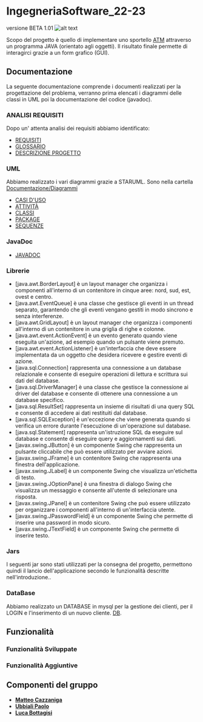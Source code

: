 # IngegneriaSoftware_22-23
versione BETA 1.01
![alt text](https://comunicatidelcredito.it/wp-content/uploads/2019/09/BANCA-D-ITALIA.png)

Scopo del progetto è quello di implementare uno sportello [ATM](https://www.repstatic.it/content/nazionale/img/2021/10/22/144253807-30f920af-3df7-439e-95f7-9e55d5f1a461.jpg) attraverso un programma JAVA (orientato agli oggetti). Il risultato finale permette di interagirci grazie a un form grafico (GUI).

## Documentazione
La seguente documentazione comprende i documenti realizzati per la progettazione del problema, verranno prima elencati i diagrammi delle classi in UML poi la documentazione del codice (javadoc).

### ANALISI REQUISITI
Dopo un' attenta analisi dei requisiti abbiamo identificato:
- [REQUISITI](https://github.com/MatteoCazzaniga/IngegneriaSoftware_22-23/blob/main/Documentazione/Analisi%20Requisiti/ANALISI%20DEI%20REQUISITI.docx)
- [GLOSSARIO](https://github.com/MatteoCazzaniga/IngegneriaSoftware_22-23/blob/main/Documentazione/Analisi%20Requisiti/GLOSSARIO.docx)
- [DESCRIZIONE PROGETTO](https://github.com/MatteoCazzaniga/IngegneriaSoftware_22-23/blob/main/Documentazione/Analisi%20Requisiti/DESCRIZIONE%20PROGETTO.docx)

### UML
Abbiamo realizzato i vari diagrammi grazie a STARUML.
Sono nella cartella [Documentazione/Diagrammi](https://github.com/MatteoCazzaniga/IngegneriaSoftware_22-23/tree/main/Documentazione/Diagrammi)
- [CASI D'USO](https://github.com/MatteoCazzaniga/IngegneriaSoftware_22-23/blob/main/Documentazione/Diagrammi/Immagini%20diagrammi/Diagramma%20dei%20casi%20d'uso.jpg)
- [ATTIVITÀ](https://github.com/MatteoCazzaniga/IngegneriaSoftware_22-23/blob/main/Documentazione/Diagrammi/Immagini%20diagrammi/Diagramma%20delle%20Attivit%C3%A0.jpg)
- [CLASSI](https://github.com/MatteoCazzaniga/IngegneriaSoftware_22-23/blob/main/Documentazione/Diagrammi/Immagini%20diagrammi/Diagramma%20classi.jpg)
- [PACKAGE](https://github.com/MatteoCazzaniga/IngegneriaSoftware_22-23/blob/main/Documentazione/Diagrammi/Immagini%20diagrammi/Diagramma%20Package.jpg)
- [SEQUENZE](https://github.com/MatteoCazzaniga/IngegneriaSoftware_22-23/blob/main/Documentazione/Diagrammi/Immagini%20diagrammi/Diagramma%20delle%20sequenze.jpg)

### JavaDoc
- [JAVADOC](https://github.com/MatteoCazzaniga/IngegneriaSoftware_22-23/tree/main/Code/doc)

### Librerie
- [java.awt.BorderLayout] è un layout manager che organizza i componenti all'interno di un contenitore in cinque aree: nord, sud, est, ovest e centro.
- [java.awt.EventQueue] è una classe che gestisce gli eventi in un thread separato, garantendo che gli eventi vengano gestiti in modo sincrono e senza interferenze.
- [java.awt.GridLayout] è un layout manager che organizza i componenti all'interno di un contenitore in una griglia di righe e colonne.
- [java.awt.event.ActionEvent] è un evento generato quando viene eseguita un'azione, ad esempio quando un pulsante viene premuto.
- [java.awt.event.ActionListener] è un'interfaccia che deve essere implementata da un oggetto che desidera ricevere e gestire eventi di azione.
- [java.sql.Connection] rappresenta una connessione a un database relazionale e consente di eseguire operazioni di lettura e scrittura sui dati del database.
- [java.sql.DriverManager] è una classe che gestisce la connessione ai driver del database e consente di ottenere una connessione a un database specifico.
- [java.sql.ResultSet] rappresenta un insieme di risultati di una query SQL e consente di accedere ai dati restituiti dal database.
- [java.sql.SQLException] è un'eccezione che viene generata quando si verifica un errore durante l'esecuzione di un'operazione sul database.
- [java.sql.Statement] rappresenta un'istruzione SQL da eseguire sul database e consente di eseguire query e aggiornamenti sui dati.
- [javax.swing.JButton] è un componente Swing che rappresenta un pulsante cliccabile che può essere utilizzato per avviare azioni.
- [javax.swing.JFrame] è un contenitore Swing che rappresenta una finestra dell'applicazione.
- [javax.swing.JLabel] è un componente Swing che visualizza un'etichetta di testo.
- [javax.swing.JOptionPane] è una finestra di dialogo Swing che visualizza un messaggio e consente all'utente di selezionare una risposta.
- [javax.swing.JPanel] è un contenitore Swing che può essere utilizzato per organizzare i componenti all'interno di un'interfaccia utente.
- [javax.swing.JPasswordField] è un componente Swing che permette di inserire una password in modo sicuro.
- [javax.swing.JTextField] è un componente Swing che permette di inserire testo.

### Jars
I seguenti jar sono stati utilizzati per la consegna del progetto, permettono quindi il lancio dell'applicazione secondo le funzionalità descritte nell'introduzione..

### DataBase
Abbiamo realizzato un DATABASE in mysql per la gestione dei clienti, per il LOGIN e l'inserimento di un nuovo cliente.
[DB](Code/db/ATM.sql).

## Funzionalità
### Funzionalità Sviluppate
### Funzionalità Aggiuntive


## Componenti del gruppo
- [__Matteo Cazzaniga__](https://github.com/MatteoCazzaniga)
- [__Ubbiali Paolo__](https://github.com/pubbiali)
- [__Luca Bottagisi__](https://github.com/bottuz)
